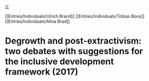 [🇿](zotero://select/library/items/KZ48JZK3)

[[Entries/Individuals/Ulrich Brand]] [[Entries/Individuals/Tobias Boos]] [[Entries/Individuals/Alina Brad]] 
# Degrowth and post-extractivism: two debates with suggestions for the inclusive development framework (2017)

